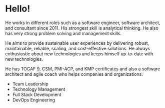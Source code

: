 # Hello!

He works in different roles such as a software engineer, software architect, and consultant since 2011. His strongest skill is analytical thinking. He also has very strong problem solving and management skills.

He aims to provide sustainable user experiences by delivering robust, maintainable, reliable, scaling, and cost-effective solutions. He always enthusiastic about new technologies and keeps himself up-to-date with new technologies.

He has TOGAF 9, CSM, PMI-ACP, and KMP certificates and also a software architect and agile coach who helps companies and organizations.

- Team Leadership
- Technology Management
- Full Stack Development
- DevOps Engineering

<!--
**ibrahimatay/ibrahimatay** is a ✨ _special_ ✨ repository because its `README.md` (this file) appears on your GitHub profile.

Here are some ideas to get you started:

- 🔭 I’m currently working on ...
- 🌱 I’m currently learning ...
- 👯 I’m looking to collaborate on ...
- 🤔 I’m looking for help with ...
- 💬 Ask me about ...
- 📫 How to reach me: ...
- 😄 Pronouns: ...
- ⚡ Fun fact: ...
-->
